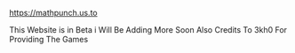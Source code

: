 https://mathpunch.us.to

This Website is in Beta i Will Be Adding More Soon Also Credits To 3kh0 For Providing The Games
